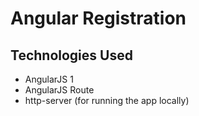 # Angular Registration

## Technologies Used
* AngularJS 1
* AngularJS Route
* http-server (for running the app locally)
